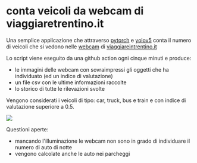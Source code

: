 # conta veicoli da webcam di viaggiaretrentino.it

Una semplice applicazione che attraverso [pytorch](https://pytorch.org/) e [yolov5](https://pytorch.org/hub/ultralytics_yolov5/) conta il numero di veicoli che si vedono nelle [webcam](https://vit.trilogis.it/webcam/) di [viaggiareintrentino.it](https://www.viaggiareintrentino.it/#/index/it)

Lo script viene eseguito da una github action ogni cinque minuti e produce:
- le immagini delle webcam con sovraimpressi gli oggetti che ha individuato (ed un indice di valutazione)
- un file csv con le ultime informazioni raccolte
- lo storico di tutte le rilevazioni svolte

Vengono considerati i veicoli di tipo: car, truck, bus e train e con indice di valutazione superiore a 0.5.


![](https://raw.githubusercontent.com/napo/veicoliviaggiareintrentino/main/examples/example_cam50.jpg)

Questioni aperte:
- mancando l'illuminazione le webcam non sono in grado di individuare il numero di auto di notte
- vengono calcolate anche le auto nei parcheggi



